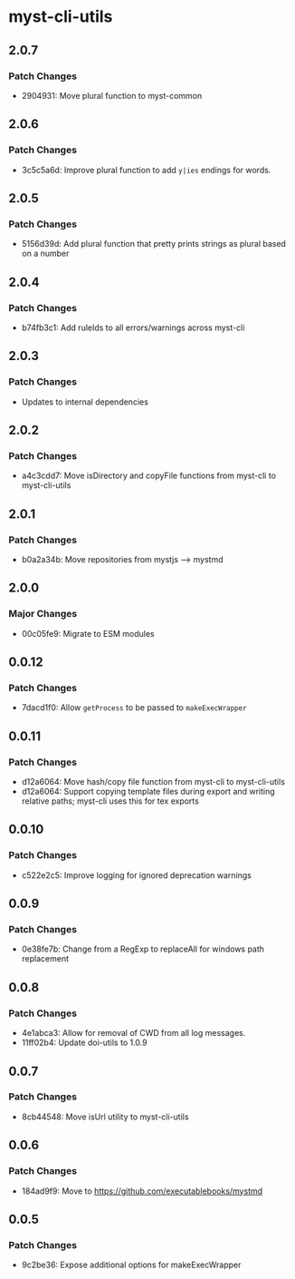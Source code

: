 # myst-cli-utils

## 2.0.7

### Patch Changes

- 2904931: Move plural function to myst-common

## 2.0.6

### Patch Changes

- 3c5c5a6d: Improve plural function to add `y|ies` endings for words.

## 2.0.5

### Patch Changes

- 5156d39d: Add plural function that pretty prints strings as plural based on a number

## 2.0.4

### Patch Changes

- b74fb3c1: Add ruleIds to all errors/warnings across myst-cli

## 2.0.3

### Patch Changes

- Updates to internal dependencies

## 2.0.2

### Patch Changes

- a4c3cdd7: Move isDirectory and copyFile functions from myst-cli to myst-cli-utils

## 2.0.1

### Patch Changes

- b0a2a34b: Move repositories from mystjs --> mystmd

## 2.0.0

### Major Changes

- 00c05fe9: Migrate to ESM modules

## 0.0.12

### Patch Changes

- 7dacd1f0: Allow `getProcess` to be passed to `makeExecWrapper`

## 0.0.11

### Patch Changes

- d12a6064: Move hash/copy file function from myst-cli to myst-cli-utils
- d12a6064: Support copying template files during export and writing relative paths; myst-cli uses this for tex exports

## 0.0.10

### Patch Changes

- c522e2c5: Improve logging for ignored deprecation warnings

## 0.0.9

### Patch Changes

- 0e38fe7b: Change from a RegExp to replaceAll for windows path replacement

## 0.0.8

### Patch Changes

- 4e1abca3: Allow for removal of CWD from all log messages.
- 11ff02b4: Update doi-utils to 1.0.9

## 0.0.7

### Patch Changes

- 8cb44548: Move isUrl utility to myst-cli-utils

## 0.0.6

### Patch Changes

- 184ad9f9: Move to https://github.com/executablebooks/mystmd

## 0.0.5

### Patch Changes

- 9c2be36: Expose additional options for makeExecWrapper
